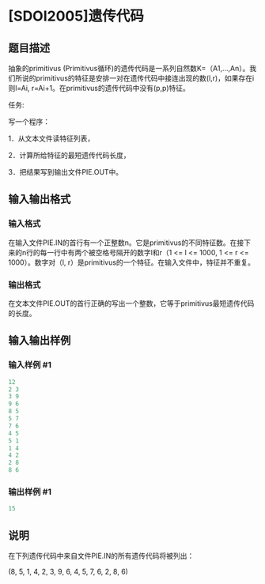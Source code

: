 # [SDOI2005]遗传代码

## 题目描述

抽象的primitivus (Primitivus循环)的遗传代码是一系列自然数K=（A1,...,An）。我们所说的primitivus的特征是安排一对在遗传代码中接连出现的数(l,r)，如果存在i则l=Ai, r=Ai+1。在primitivus的遗传代码中没有(p,p)特征。

任务:

写一个程序：

1．从文本文件读特征列表，

2．计算所给特征的最短遗传代码长度，

3．把结果写到输出文件PIE.OUT中。

## 输入输出格式

### 输入格式

在输入文件PIE.IN的首行有一个正整数n。它是primitivus的不同特征数。在接下来的n行的每一行中有两个被空格号隔开的数字l和r（1 <= l <= 1000, 1 <= r <= 1000）。数字对（l, r）是primitivus的一个特征。在输入文件中，特征并不重复。

### 输出格式

在文本文件PIE.OUT的首行正确的写出一个整数，它等于primitivus最短遗传代码的长度。

## 输入输出样例

### 输入样例 #1

```cpp
12
2 3
3 9
9 6
8 5
5 7
7 6
4 5
5 1
1 4
4 2
2 8
8 6

```
### 输出样例 #1

```cpp
15
```


## 说明

在下列遗传代码中来自文件PIE.IN的所有遗传代码将被列出：

(8, 5, 1, 4, 2, 3, 9, 6, 4, 5, 7, 6, 2, 8, 6)

